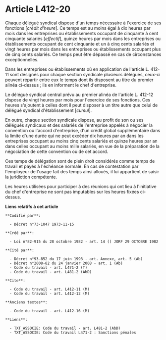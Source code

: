 # Article L412-20

Chaque délégué syndical dispose d'un temps nécessaire à l'exercice de ses fonctions [*crédit d'heure*]. Ce temps est au moins
égal à dix heures par mois dans les entreprises ou établissements occupant de cinquante à cent cinquante salariés
[*effectif*], quinze heures par mois dans les entreprises ou établissements occupant de cent cinquante et un à cinq cents
salariés et vingt heures par mois dans les entreprises ou établissements occupant plus de cinq cents salariés. Ce temps peut
être dépassé en cas de circonstances exceptionnelles.

Dans les entreprises ou établissements où en application de l'article L. 412-11 sont désignés pour chaque section syndicale
plusieurs délégués, ceux-ci peuvent répartir entre eux le temps dont ils disposent au titre du premier alinéa ci-dessus ; ils
en informent le chef d'entreprise.

Le délégué syndical central prévu au premier alinéa de l'article L. 412-12 dispose de vingt heures par mois pour l'exercice
de ses fonctions. Ces heures s'ajoutent à celles dont il peut disposer à un titre autre que celui de délégué syndical
d'établissement [*cumul*].

En outre, chaque section syndicale dispose, au profit de son ou ses délégués syndicaux et des salariés de l'entreprise
appelés à négocier la convention ou l'accord d'entreprise, d'un crédit global supplémentaire dans la limite d'une durée qui
ne peut excéder dix heures par an dans les entreprises occupant au moins cinq cents salariés et quinze heures par an dans
celles occupant au moins mille salariés, en vue de la préparation de la négociation de cette convention ou de cet accord.

Ces temps de délégation sont de plein droit considérés comme temps de travail et payés à l'échéance normale. En cas de
contestation par l'employeur de l'usage fait des temps ainsi alloués, il lui appartient de saisir la juridiction compétente.

Les heures utilisées pour participer à des réunions qui ont lieu à l'initiative du chef d'entreprise ne sont pas imputables
sur les heures fixées ci-dessus.

**Liens relatifs à cet article**

	**Codifié par**:

	  - Décret n°73-1047 1973-11-15

	**Créé par**:

	  - Loi n°82-915 du 28 octobre 1982 - art. 14 () JORF 29 OCTOBRE 1982

	**Cité par**:

	  - Décret n°93-852 du 17 juin 1993 - art. Annexe, art. 5 (Ab)
	  - Décret n°2008-82 du 24 janvier 2008 - art. 1 (Ab)
	  - Code du travail - art. L471-2 (T)
	  - Code du travail - art. L481-2 (AbD)

	**Cite**:

	  - Code du travail - art. L412-11 (M)
	  - Code du travail - art. L412-12 (M)

	**Anciens textes**:

	  - Code du travail - art. L412-16 (M)

	**Liens**:

	  - TXT_ASSOCIE: Code du travail - art. L481-2 (AbD)
	  - TXT_ASSOCIE: Code du travail L471-2 : Sanctions pénales
